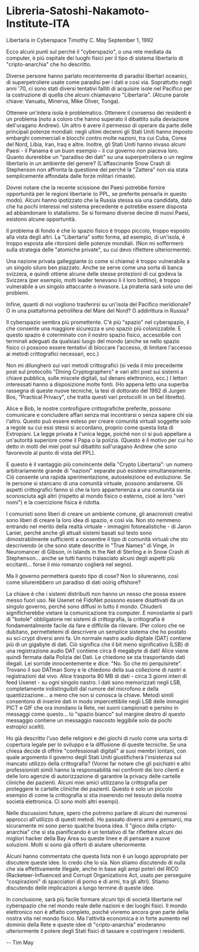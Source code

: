 # Libreria-Satoshi-Nakamoto-Institute-ITA
Libertaria in Cyberspace Timothy C. May September 1, 1992

Ecco alcuni punti sul perché il "cyberspazio", o una rete mediata da computer, è più ospitale dei luoghi fisici per il tipo di sistema libertario di "cripto-anarchia" che ho descritto.

Diverse persone hanno parlato recentemente di paradisi libertari oceanici, di superpetroliere usate come paradisi per i dati e così via. Soprattutto negli anni '70, ci sono stati diversi tentativi falliti di acquisire isole nel Pacifico per la costruzione di quella che alcuni chiamavano "Libertaria". (Alcune parole chiave: Vanuatu, Minerva, Mike Oliver, Tonga).

Ottenere un'intera isola è problematico. Ottenere il consenso dei residenti è un problema (noto a coloro che hanno superato il dibattito sulla deviazione dell'uragano Andrew). Un altro è avere il permesso di operare da parte delle principali potenze mondiali: negli ultimi decenni gli Stati Uniti hanno imposto embarghi commerciali e blocchi contro molte nazioni, tra cui Cuba, Corea del Nord, Libia, Iran, Iraq e altre. Inoltre, gli Stati Uniti hanno invaso alcuni Paesi - il Panama è un buon esempio - il cui governo non piaceva loro. Quanto durerebbe un "paradiso dei dati" su una superpetroliera o un regime libertario in un ambiente del genere? (L'affascinante Snow Crash di Stephenson non affronta la questione del perché la "Zattera" non sia stata semplicemente affondata dalle forze militari rimaste).

Dovrei notare che la recente scissione dei Paesi potrebbe fornire opportunità per le regioni libertarie (o PPL, se preferite pensarla in questo modo). Alcuni hanno ipotizzato che la Russia stessa sia una candidata, dato che ha pochi interessi nel sistema precedente e potrebbe essere disposta ad abbandonare lo statalismo. Se si formano diverse decine di nuovi Paesi, esistono alcune opportunità.

Il problema di fondo è che lo spazio fisico è troppo piccolo, troppo esposto alla vista degli altri. La "Libertaria" sotto forma, ad esempio, di un'isola, è troppo esposta alle ritorsioni delle potenze mondiali. (Non mi soffermerò sulla strategia delle "atomiche private", su cui devo riflettere ulteriormente).

Una nazione privata galleggiante (o come si chiama) è troppo vulnerabile a un singolo siluro ben piazzato. Anche se serve come una sorta di banca svizzera, e quindi ottiene alcune delle stesse protezioni di cui godeva la Svizzera (per esempio, molti leader tenevano lì il loro bottino), è troppo vulnerabile a un singolo attaccante o invasore. La pirateria sarà solo uno dei problemi.

Infine, quanti di noi vogliono trasferirsi su un'isola del Pacifico meridionale? O in una piattaforma petrolifera del Mare del Nord? O addirittura in Russia?

Il cyberspazio sembra più promettente. C'è più "spazio" nel cyberspazio, il che consente una maggiore sicurezza e uno spazio più colonizzabile. E questo spazio è coterminato con il nostro spazio fisico, accessibile con terminali adeguati da qualsiasi luogo del mondo (anche se nello spazio fisico ci possono essere tentativi di bloccare l'accesso, di limitare l'accesso ai metodi crittografici necessari, ecc.)

Non mi dilungherò sui vari metodi crittografici (si veda il mio precedente post sul protocollo "Dining Cryptographers" e vari altri post sui sistemi a chiave pubblica, sulle miscele digitali, sul denaro elettronico, ecc.) I lettori interessati hanno a disposizione molte fonti. (Ho appena letto una superba rassegna di queste nuove tecniche, la tesi di dottorato del 1992 di Jurgen Bos, "Practical Privacy", che tratta questi vari protocolli in un bel libretto).

Alice e Bob, le nostre controfigure crittografiche preferite, possono comunicare e concludere affari senza mai incontrarsi o senza sapere chi sia l'altro. Questo può essere esteso per creare comunità virtuali soggette solo a regole su cui essi stessi si accordano, proprio come questa lista di Extropiani. La legge privata è l'unica legge, poiché non ci si può appellare a un'autorità superiore come il Papa o la polizia. (Questo è il motivo per cui ho detto in molti dei miei post sul dibattito sull'uragano Andrew che sono favorevole al punto di vista del PPL).

E questo è il vantaggio più convincente della "Crypto Libertaria": un numero arbitrariamente grande di "nazioni" separate può esistere simultaneamente. Ciò consente una rapida sperimentazione, autoselezione ed evoluzione. Se le persone si stancano di una comunità virtuale, possono andarsene. Gli aspetti crittografici fanno sì che la loro appartenenza a una comunità sia sconosciuta agli altri (rispetto al mondo fisico o esterno, cioè ai loro "veri nomi") e la coercizione fisica è ridotta.

I comunisti sono liberi di creare un ambiente comune, gli anacronisti creativi sono liberi di creare la loro idea di spazio, e così via. Non sto nemmeno entrando nel merito della realtà virtuale - immagini fotorealistiche - di Jaron Lanier, perché anche gli attuali sistemi basati sul testo sono dimostrabilmente sufficienti a consentire il tipo di comunità virtuali che sto descrivendo (e che sono state descritte in "True Names" di Vinge, in Neuromancer di Gibson, in Islands in the Net di Sterling e in Snow Crash di Stephenson... anche se tutti hanno tralasciato alcuni degli aspetti più eccitanti... forse il mio romanzo coglierà nel segno).

Ma il governo permetterà questo tipo di cose? Non lo silureranno, così come silurerebbero un paradiso di dati ooirig offshore?

La chiave è che i sistemi distribuiti non hanno un nesso che possa essere messo fuori uso. Né Usenet né FidoNet possono essere disattivati da un singolo governo, perché sono diffusi in tutto il mondo. Chiuderli significherebbe vietare la comunicazione tra computer. E nonostante si parli di "botole" obbligatorie nei sistemi di crittografia, la crittografia è fondamentalmente facile da fare e difficile da rilevare. (Per coloro che ne dubitano, permettetemi di descrivere un semplice sistema che ho postato su sci.crypt diversi anni fa. Un normale nastro audio digitale (DAT) contiene più di un gigabyte di dati. Ciò significa che il bit meno significativo (LSB) di una registrazione audio DAT contiene circa 8 megabyte di dati! Alice viene quindi fermata dalla Polizia dei Dati. Le chiedono se sta trasportando dati illegali. Lei sorride innocentemente e dice: "No. So che mi perquisirete". Trovano il suo DATman Sony e le chiedono della sua collezione di nastri e registrazioni dal vivo. Alice trasporta 80 MB di dati - circa 3 giorni interi di feed Usenet - su ogni singolo nastro. I dati sono memorizzati negli LSB, completamente indistinguibili dal rumore del microfono e della quantizzazione... a meno che non si conosca la chiave. Metodi simili consentono di inserire dati in modo impercettibile negli LSB delle immagini PICT e GIF che ora inondano la Rete, nei suoni campionati e persino in messaggi come questo... lo "spazio bianco" sul margine destro di questo messaggio contiene un messaggio nascosto leggibile solo da pochi estropici scelti).

Ho già descritto l'uso delle religioni e dei giochi di ruolo come una sorta di copertura legale per lo sviluppo e la diffusione di queste tecniche. Se una chiesa decide di offrire "confessionali digitali" ai suoi membri lontani, con quale argomento il governo degli Stati Uniti giustificherà l'insistenza sul mancato utilizzo della crittografia? (Vorrei far notare che gli psichiatri e altri professionisti simili hanno la responsabilità nei confronti dei loro clienti e delle loro agenzie di autorizzazione di garantire la privacy delle cartelle cliniche dei pazienti. Alcuni miei amici utilizzano la crittografia per proteggere le cartelle cliniche dei pazienti. Questo è solo un piccolo esempio di come la crittografia si stia inserendo nel tessuto della nostra società elettronica. Ci sono molti altri esempi).

Nelle discussioni future, spero che potremo parlare di alcuni dei numerosi approcci all'utilizzo di questi metodi. Ho passato diversi anni a pensarci, ma sicuramente mi sono perso qualche buona idea. Il "gioco della cripto-anarchia" che si sta pianificando è un tentativo di far riflettere alcuni dei migliori hacker della Bay Area su queste linee e di pensare a nuove soluzioni. Molti si sono già offerti di aiutare ulteriormente.

Alcuni hanno commentato che questa lista non è un luogo appropriato per discutere queste idee. Io credo che lo sia. Non stiamo discutendo di nulla che sia effettivamente illegale, anche in base agli ampi poteri del RICO (Racketeer-Influenced and Corrupt Organizations Act, usato per perseguire "cospirazioni" di spacciatori di porno e di armi, tra gli altri). Stiamo discutendo delle implicazioni a lungo termine di queste idee.

In conclusione, sarà più facile formare alcuni tipi di società libertarie nel cyberspazio che nel mondo reale delle nazioni e dei luoghi fisici. Il mondo elettronico non è affatto completo, poiché vivremo ancora gran parte della nostra vita nel mondo fisico. Ma l'attività economica è in forte aumento nel dominio della Rete e queste idee di "cripto-anarchia" eroderanno ulteriormente il potere degli Stati fisici di tassare e costringere i residenti.

-- Tim May


